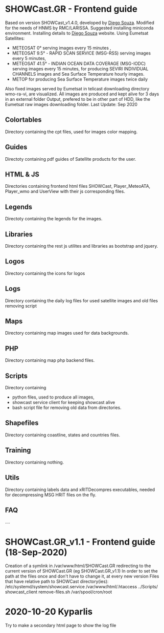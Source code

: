 # SHOWCast.GR - Frontend guide
Based on version SHOWCast_v1.4.0, developed by [Diego Souza](https://geonetcast.wordpress.com).
Modified for the needs of HNMS by RMC/LARISSA. 
Suggested installing miniconda environment. 
Installing details to [Diego Souza](https://geonetcast.wordpress.com/2019/11/06/showcast-simple-visualization-for-gnc-a/) website.
Using Eumetsat Satellites:
* METEOSAT 0° serving images every 15 minutes ,
* METEOSAT 9.5° - RAPID SCAN SERVICE (MSG-RSS) serving images every 5 minutes,
* METEOSAT 41.5° - INDIAN OCEAN DATA COVERAGE (MSG-IODC) serving images every 15 minutes,
for producing SEVIRI INDIVIDUAL CHANNELS images and Sea Surface Temperature hourly images.
* METOP
for producing Sea Surface Temperature images twice daily 

Also fixed images served by Eumetsat in telicast downloading directory wmo-ra-vi, are visualized.
All images are produced and kept alive for 3 days in an external folder Output, prefered to be in other part of HDD, like the Eumetsat raw images downloading folder.
Last Update: Sep 2020

## Colortables
Directory containing the cpt files, used for images color mapping.

## Guides
Directoty containing pdf guides of Satellite products for the user. 

## HTML & JS
Directories containing frontend html files SHOWCast, Player_MeteoATA, Player_wmo and UserView with their js corresponding files.

## Legends
Directoty containing the legends for the images.

## Libraries
Directory containing the rest js utilites and libraries as bootstrap and jquery.

## Logos
Directory containing the icons for logos

## Logs
Directory containing the daily log files for used satellite images and old files removing script 

## Maps
Directory containing map images used for data backgrounds. 

## PHP
Directory containing map  php backend files. 

## Scripts
Directory containing 
* python files, used to produce all images, 
* showcast service client for keeping showcast alive
* bash script file for removing old data from directories. 

## Shapefiles
Directory containing coastline, states and countries files.  

## Training
Directory containing nothing. 

## Utils
Directory containing labels data and xRITDecompres executables, needed for decompressing MSG HRIT files on the fly.


## FAQ

....
# SHOWCast.GR_v1.1 - Frontend guide (18-Sep-2020)
Creation of a symlink in /var/www/html/SHOWCast.GR redirecting to the current version of SHOWCast.GR (eg SHOWCast.GR_v1.1)
In order to set the path at the files once and don't have to change it, at every new version 
Files that have relative path to SHOWCast directory(ies):
	/etc/systemd/system/showcast.service
	/var/www/html/.htaccess
	../Scripts/
		showcast_client
		remove-files.sh
	/var/spool/cron/root
 
 
# 2020-10-20 Kyparlis
Try to make a secondary html page to show the log file